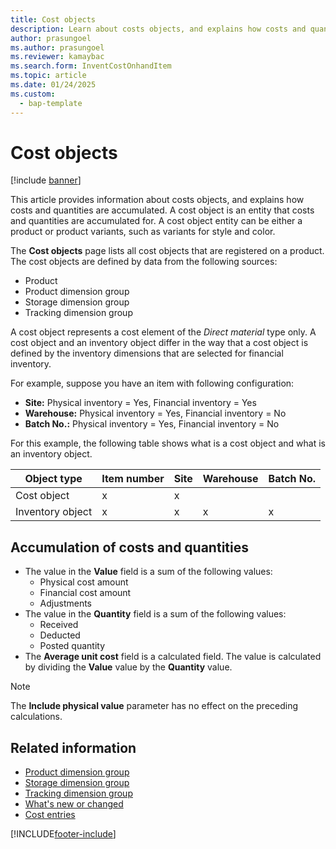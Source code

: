 ```yaml
---
title: Cost objects
description: Learn about costs objects, and explains how costs and quantities are accumulated. A cost object is an entity that costs and quantities are accumulated for.
author: prasungoel
ms.author: prasungoel
ms.reviewer: kamaybac
ms.search.form: InventCostOnhandItem
ms.topic: article
ms.date: 01/24/2025
ms.custom: 
  - bap-template
---
```


# Cost objects

[!include [banner](../includes/banner.md)]

This article provides information about costs objects, and explains how costs and quantities are accumulated. A cost object is an entity that costs and quantities are accumulated for. A cost object entity can be either a product or product variants, such as variants for style and color.  

The **Cost objects** page lists all cost objects that are registered on a product. The cost objects are defined by data from the following sources:

- Product
- Product dimension group
- Storage dimension group
- Tracking dimension group

A cost object represents a cost element of the *Direct material* type only. A cost object and an inventory object differ in the way that a cost object is defined by the inventory dimensions that are selected for financial inventory. 

For example, suppose you have an item with following configuration:

- **Site:** Physical inventory = Yes, Financial inventory = Yes
- **Warehouse:** Physical inventory = Yes, Financial inventory = No
- **Batch No.:** Physical inventory = Yes, Financial inventory = No

For this example, the following table shows what is a cost object and what is an inventory object.

| Object type      | Item number | Site | Warehouse | Batch No. |
|------------------|-------------|------|-----------|-----------|
| Cost object      | x           | x    |           |           |
| Inventory object | x           | x    |  x        | x         |

## Accumulation of costs and quantities

- The value in the **Value** field is a sum of the following values:
    - Physical cost amount
    - Financial cost amount
    - Adjustments
- The value in the **Quantity** field is a sum of the following values:
    - Received
    - Deducted
    - Posted quantity
- The **Average unit cost** field is a calculated field. The value is calculated by dividing the **Value** value by the **Quantity** value.

> [!NOTE]
> The **Include physical value** parameter has no effect on the preceding calculations.

## Related information

- [Product dimension group](/dynamicsax-2012/appuser-itpro/about-product-dimensions)
- [Storage dimension group](/dynamicsax-2012/storage-dimension-groups-form)
- [Tracking dimension group](/dynamicsax-2012/tracking-dimension-groups-form)
- [What's new or changed](../../fin-ops-core/fin-ops/get-started/whats-new-changed.md)
- [Cost entries](cost-entries.md)

[!INCLUDE[footer-include](../../includes/footer-banner.md)]
